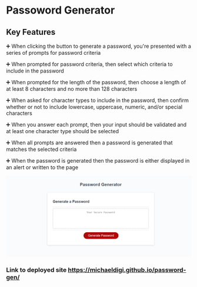 # Passoword Generator 

## Key Features

➕ When clicking the button to generate a password, you're presented with a series of prompts for password criteria

➕ When prompted for password criteria, then select which criteria to include in the password

➕ When prompted for the length of the password, then choose a length of at least 8 characters and no more than 128 characters

➕ When asked for character types to include in the password, then confirm whether or not to include lowercase, uppercase, numeric, and/or special characters

➕ When you answer each prompt, then your input should be validated and at least one character type should be selected

➕ When all prompts are answered then a password is generated that matches the selected criteria

➕ When the password is generated then the password is either displayed in an alert or written to the page

![Screenshot](screenshot/pgss.PNG)

### Link to deployed site https://michaeldigi.github.io/password-gen/

